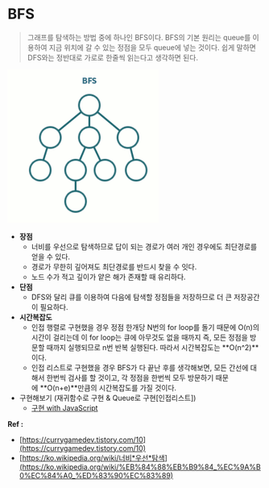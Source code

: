 # BFS

> 그래프를 탐색하는 방법 중에 하나인 BFS이다.
> BFS의 기본 원리는 queue를 이용하여 지금 위치에 갈 수 있는 정점을 모두 queue에 넣는 것이다.
> 쉽게 말하면 DFS와는 정반대로 가로로 한줄씩 읽는다고 생각하면 된다.

<img src="BFS-images/BFS.gif" width="300">

- **장점**
  - 너비를 우선으로 탐색하므로 답이 되는 경로가 여러 개인 경우에도 최단경로를 얻을 수 있다.
  - 경로가 무한히 깊어져도 최단경로를 반드시 찾을 수 잇다.
  - 노드 수가 적고 깊이가 얕은 해가 존재할 때 유리하다.
- **단점**
  - DFS와 달리 큐를 이용하여 다음에 탐색할 정점들을 저장하므로 더 큰 저장공간이 필요하다.
- **시간복잡도**
  - 인접 행렬로 구현했을 경우
    정점 한개당 N번의 for loop를 돌기 때문에 O(n)의 시간이 걸리는데 이 for loop는 큐에 아무것도 없을 때까지 즉, 모든 정점을 방문할 때까지 실행되므로 n번 반복 실행된다.
    따라서 시간복잡도는 **O(n^2)**이다.
  - 인접 리스트로 구현했을 경우
    BFS가 다 끝난 후를 생각해보면, 모든 간선에 대해서 한번씩 검사를 할 것이고, 각 정점을 한번씩 모두 방문하기 때문에 **O(n+e)**만큼의 시간복잡도를 가질 것이다.
- 구현해보기 (재귀함수로 구현 & Queue로 구현[인접리스트])
  - [구현 with JavaScript](https://github.com/SleeplessN/TIL/blob/main/DataStructure/NonLinear/BFS/BFS.js)

**Ref :**

- [https://currygamedev.tistory.com/10](https://currygamedev.tistory.com/10)
- [https://ko.wikipedia.org/wiki/너비*우선*탐색](https://ko.wikipedia.org/wiki/%EB%84%88%EB%B9%84_%EC%9A%B0%EC%84%A0_%ED%83%90%EC%83%89)

